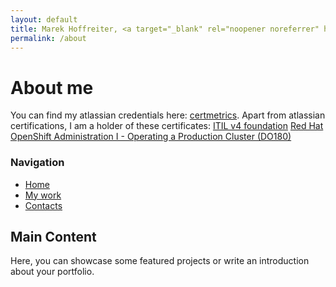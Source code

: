 ```yaml
---
layout: default
title: Marek Hoffreiter, <a target="_blank" rel="noopener noreferrer" href="https://cp.certmetrics.com/atlassian/en/public/badge/r?id=253800&date=2023-09-24"><img src="/img/atlassian certified expert.png"></a>
permalink: /about
---
```


# About me

You can find my atlassian credentials here: <a target="_blank" rel="noopener noreferrer" href="https://cp.certmetrics.com/atlassian/en/public/transcript/MMJSFN121FF1QRWC">certmetrics</a>.
Apart from atlassian certifications, I am a holder of these certificates:
<a target="_blank" rel="noopener noreferrer" href ="https://media.licdn.com/dms/image/v2/D4D22AQGGkPeJ5xlxmQ/feedshare-shrink_1280/feedshare-shrink_1280/0/1697723171230?e=1732752000&v=beta&t=2HxtVwtRSnJ5qQ7xcjyMtziGfCBpYa0avCEFOU1hJh4">ITIL v4 foundation</a>
<a target="_blank" rel="noopener noreferrer" href="https://rol.redhat.com/rol/api/certificates/attendance/uuid/1f39b450-3fba-4fb9-bdc2-1f4fd1e02c27">Red Hat OpenShift Administration I - Operating a Production Cluster (DO180)</a>

<div class="sidebar">
  <h3>Navigation</h3>
  <ul>
    <li><a href="/">Home</a></li>
    <li><a href="/projects">My work</a></li>
    <li><a href="/contacts">Contacts</a></li>

  </ul>
</div>

## Main Content
Here, you can showcase some featured projects or write an introduction about your portfolio.
